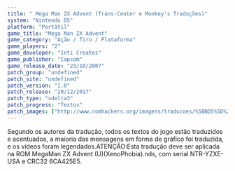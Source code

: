 ```yaml
---
title: " Mega Man ZX Advent (Trans-Center e Monkey's Traduções)"
system: "Nintendo DS"
platform: "Portátil"
game_title: "Mega Man ZX Advent"
game_category: "Ação / Tiro / Plataforma"
game_players: "2"
game_developer: "Inti Creates"
game_publisher: "Capcom"
game_release_date: "23/10/2007"
patch_group: "undefined"
patch_site: "undefined"
patch_version: "1.0"
patch_release: "20/12/2017"
patch_type: "xdelta3"
patch_progress: "Textos"
patch_images: ["http://www.romhackers.org/imagens/traducoes/%5BNDS%5D%20Mega%20Man%20ZX%20Advent%20-%20Trans-Center%20e%20Monkey's%20Tradu%C3%A7%C3%B5es%20-%201.jpg","http://www.romhackers.org/imagens/traducoes/%5BNDS%5D%20Mega%20Man%20ZX%20Advent%20-%20Trans-Center%20e%20Monkey's%20Tradu%C3%A7%C3%B5es%20-%202.jpg","http://www.romhackers.org/imagens/traducoes/%5BNDS%5D%20Mega%20Man%20ZX%20Advent%20-%20Trans-Center%20e%20Monkey's%20Tradu%C3%A7%C3%B5es%20-%203.jpg"]
---
```

Segundo os autores da tradução, todos os textos do jogo estão traduzidos e acentuados, a maioria das mensagens em forma de gráfico foi traduzida, e os vídeos foram legendados.ATENÇÃO:Esta tradução deve ser aplicada na ROM MegaMan ZX Advent (U)(XenoPhobia).nds, com serial NTR-YZXE-USA e CRC32 6CA425E5.